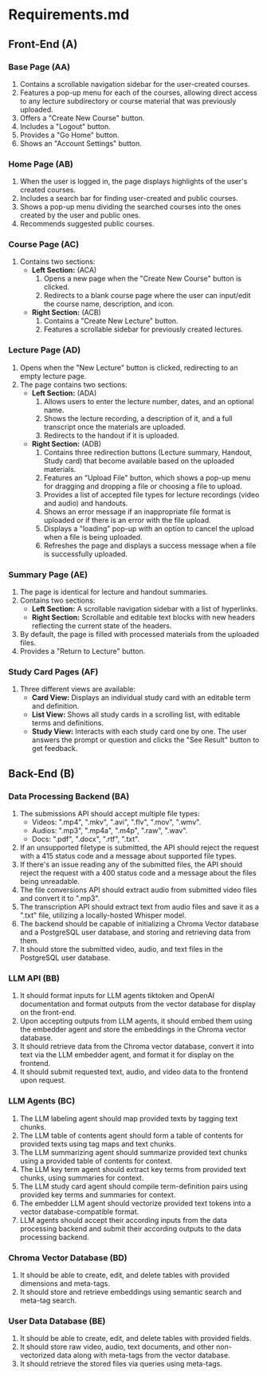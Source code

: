# Requirements.md

## Front-End (A)

### Base Page (AA)
1. Contains a scrollable navigation sidebar for the user-created courses.
2. Features a pop-up menu for each of the courses, allowing direct access to any lecture subdirectory or course material that was previously uploaded.
3. Offers a "Create New Course" button.
4. Includes a "Logout" button.
5. Provides a "Go Home" button.
6. Shows an "Account Settings" button.

### Home Page (AB)
1. When the user is logged in, the page displays highlights of the user's created courses.
2. Includes a search bar for finding user-created and public courses.
3. Shows a pop-up menu dividing the searched courses into the ones created by the user and public ones.
4. Recommends suggested public courses.

### Course Page (AC)
1. Contains two sections:
    - **Left Section:** (ACA)
        1. Opens a new page when the "Create New Course" button is clicked.
        2. Redirects to a blank course page where the user can input/edit the course name, description, and icon.
    - **Right Section:** (ACB)
        1. Contains a "Create New Lecture" button.
        2. Features a scrollable sidebar for previously created lectures.

### Lecture Page (AD)
1. Opens when the "New Lecture" button is clicked, redirecting to an empty lecture page.
2. The page contains two sections:
    - **Left Section:** (ADA)
        1. Allows users to enter the lecture number, dates, and an optional name.
        2. Shows the lecture recording, a description of it, and a full transcript once the materials are uploaded.
        3. Redirects to the handout if it is uploaded.
    - **Right Section:** (ADB)
        1. Contains three redirection buttons (Lecture summary, Handout, Study card) that become available based on the uploaded materials.
        2. Features an "Upload File" button, which shows a pop-up menu for dragging and dropping a file or choosing a file to upload.
        3. Provides a list of accepted file types for lecture recordings (video and audio) and handouts.
        4. Shows an error message if an inappropriate file format is uploaded or if there is an error with the file upload.
        5. Displays a "loading" pop-up with an option to cancel the upload when a file is being uploaded.
        6. Refreshes the page and displays a success message when a file is successfully uploaded.

### Summary Page (AE)
1. The page is identical for lecture and handout summaries.
2. Contains two sections:
    - **Left Section:** A scrollable navigation sidebar with a list of hyperlinks.
    - **Right Section:** Scrollable and editable text blocks with new headers reflecting the current state of the headers.
3. By default, the page is filled with processed materials from the uploaded files.
4. Provides a "Return to Lecture" button.

### Study Card Pages (AF)
1. Three different views are available:
    - **Card View:** Displays an individual study card with an editable term and definition.
    - **List View:** Shows all study cards in a scrolling list, with editable terms and definitions.
    - **Study View:** Interacts with each study card one by one. The user answers the prompt or question and clicks the "See Result" button to get feedback. 

## Back-End (B)

### Data Processing Backend (BA)
1. The submissions API should accept multiple file types: 
    - Videos: ".mp4", ".mkv", ".avi", ".flv", ".mov", ".wmv".
    - Audios: ".mp3", ".mp4a", ".m4p", ".raw", ".wav".
    - Docs: ".pdf", ".docx", ".rtf", ".txt".
2. If an unsupported filetype is submitted, the API should reject the request with a 415 status code and a message about supported file types.
3. If there's an issue reading any of the submitted files, the API should reject the request with a 400 status code and a message about the files being unreadable.
4. The file conversions API should extract audio from submitted video files and convert it to ".mp3".
5. The transcription API should extract text from audio files and save it as a ".txt" file, utilizing a locally-hosted Whisper model.
6. The backend should be capable of initializing a Chroma Vector database and a PostgreSQL user database, and storing and retrieving data from them.
7. It should store the submitted video, audio, and text files in the PostgreSQL user database.

### LLM API (BB)
1. It should format inputs for LLM agents tiktoken and OpenAI documentation and format outputs from the vector database for display on the front-end.
2. Upon accepting outputs from LLM agents, it should embed them using the embedder agent and store the embeddings in the Chroma vector database.
3. It should retrieve data from the Chroma vector database, convert it into text via the LLM embedder agent, and format it for display on the frontend.
4. It should submit requested text, audio, and video data to the frontend upon request.

### LLM Agents (BC)
1. The LLM labeling agent should map provided texts by tagging text chunks.
2. The LLM table of contents agent should form a table of contents for provided texts using tag maps and text chunks.
3. The LLM summarizing agent should summarize provided text chunks using a provided table of contents for context.
4. The LLM key term agent should extract key terms from provided text chunks, using summaries for context.
5. The LLM study card agent should compile term-definition pairs using provided key terms and summaries for context.
6. The embedder LLM agent should vectorize provided text tokens into a vector database-compatible format.
7. LLM agents should accept their according inputs from the data processing backend and submit their according outputs to the data processing backend.

### Chroma Vector Database (BD)
1. It should be able to create, edit, and delete tables with provided dimensions and meta-tags.
2. It should store and retrieve embeddings using semantic search and meta-tag search.

### User Data Database (BE)
1. It should be able to create, edit, and delete tables with provided fields.
2. It should store raw video, audio, text documents, and other non-vectorized data along with meta-tags from the vector database.
3. It should retrieve the stored files via queries using meta-tags.